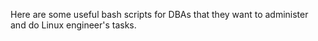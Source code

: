 Here are some useful bash scripts for DBAs that they want to administer and do Linux engineer's tasks.
